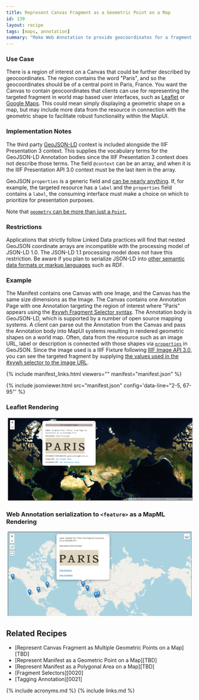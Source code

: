 ```yaml
---
title: Represent Canvas Fragment as a Geometric Point on a Map
id: 139
layout: recipe
tags: [maps, annotation]
summary: "Make Web Annotation to provide geocoordinates for a fragment of a IIIF Presentation API 3.0 Canvas."
---
```


### Use Case 
There is a region of interest on a Canvas that could be further described by geocoordinates. The region contains the word "Paris", and so the geocoordinates should be of a central point in Paris, France. You want the Canvas to contain geocoordinates that clients can use for representing the targeted fragment in world map based user interfaces, such as [Leaflet](https://leafletjs.com/examples/geojson/) or [Google Maps](https://developers.google.com/maps/documentation/javascript/importing_data).  This could mean simply displaying a geometric shape on a map, but may include more data from the resource in connection with the geometric shape to facilitate robust functionality within the MapUI.

### Implementation Notes
The third party [GeoJSON-LD](https://geojson.org/geojson-ld/) context is included alongside the IIIF Presentation 3 context. This supplies the vocabulary terms for the GeoJSON-LD Annotation bodies since the IIIF Presentation 3 context does not describe those terms. The field `@context` can be an array, and when it is the IIIF Presentation API 3.0 context must be the last item in the array. 

GeoJSON `properties` is a generic field and [can be nearly anything](https://tools.ietf.org/html/rfc7946#section-3.2). If, for example, the targeted resource has a `label` and the `properties` field contains a `label`, the consuming interface must make a choice on which to prioritize for presentation purposes.

Note that [`geometry` can be more than just a `Point`.](https://tools.ietf.org/html/rfc7946#section-3.1)

### Restrictions
Applications that strictly follow Linked Data practices will find that nested GeoJSON coordinate arrays are incompatible with the processing model of JSON-LD 1.0. The JSON-LD 1.1 processing model does not have this restriction. Be aware if you plan to serialize JSON-LD into [other semantic data formats or markup languages](https://www.w3.org/TR/json-ld11/#relationship-to-other-linked-data-formats) such as RDF.  

### Example
The Manifest contains one Canvas with one Image, and the Canvas has the same size dimensions as the Image. The Canvas contains one Annotation Page with one Annotation targeting the region of interest where "Paris" appears using the [#xywh Fragment Selector syntax](https://www.w3.org/TR/annotation-model/#fragment-selector). The Annotation body is GeoJSON-LD, which is supported by a number of open source mapping systems. A client can parse out the Annotation from the Canvas and pass the Annotation body into MapUI systems resulting in rendered geometric shapes on a world map. Often, data from the resource such as an image URL, label or description is connected with those shapes via [`properties`](https://tools.ietf.org/html/rfc7946#section-3.2) in GeoJSON. Since the image used is a IIIF Fixture following [IIIF Image API 3.0](https://iiif.io/api/image/3.0/), you can see the targeted fragment by supplying [the values used in the #xywh selector to the image URL](https://iiif.io/api/image/3.0/example/reference/59d09e6773341f28ea166e9f3c1e674f-gallica_ark_12148_bpt6k1526005v_f20/1300,3370,250,100/max/0/default.jpg).  

{% include manifest_links.html viewers="" manifest="manifest.json" %}

{% include jsonviewer.html src="manifest.json" config='data-line="2-5, 67-95"' %}

### Leaflet Rendering
<img style="max-height: 450px" src="./images/leaflet_example.png" />

### Web Annotation serialization to `<feature>` as a MapML Rendering
<img style="max-height: 450px" src="./images/mapML_example.png" />

## Related Recipes
* [Represent Canvas Fragment as Multiple Geometric Points on a Map][TBD]
* [Represent Manifest as a Geometric Point on a Map][TBD]
* [Represent Manifest as a Polygonal Area on a Map][TBD]
* [Fragment Selectors][0020]
* [Tagging Annotation][0021]

{% include acronyms.md %}
{% include links.md %}
